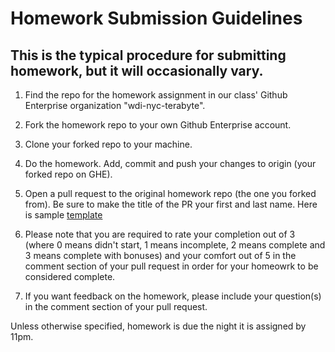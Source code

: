 # Homework Submission Guidelines

## This is the typical procedure for submitting homework, but it will occasionally vary. 

1. Find the repo for the homework assignment in our class' Github Enterprise organization "wdi-nyc-terabyte".
2. Fork the homework repo to your own Github Enterprise account.
3. Clone your forked repo to your machine.
4. Do the homework. Add, commit and push your changes to origin (your forked repo on GHE).

5. Open a pull request to the original homework repo (the one you forked from). Be sure to make the title of the PR your first and last name. Here is  sample [template](https://git.generalassemb.ly/wdi-nyc-terabyte/class-info/blob/master/SAMPLE_HW_TEMPLATE.md)   

6. Please note that you are required to rate your completion out of 3 (where 0 means didn't start, 1 means incomplete, 2 means complete and 3 means complete with bonuses) and your comfort out of 5 in the comment section of your pull request in order for your homeowrk to be considered complete. 

7. If you want feedback on the homework, please include your question(s) in the comment section of your pull request. 

Unless otherwise specified, homework is due the night it is assigned by 11pm.
